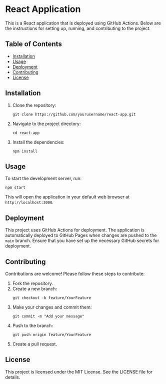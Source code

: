 # React Application

This is a React application that is deployed using GitHub Actions. Below are the instructions for setting up, running, and contributing to the project.

## Table of Contents

- [Installation](#installation)
- [Usage](#usage)
- [Deployment](#deployment)
- [Contributing](#contributing)
- [License](#license)

## Installation

1. Clone the repository:
   ```
   git clone https://github.com/yourusername/react-app.git
   ```
2. Navigate to the project directory:
   ```
   cd react-app
   ```
3. Install the dependencies:
   ```
   npm install
   ```

## Usage

To start the development server, run:
```
npm start
```
This will open the application in your default web browser at `http://localhost:3000`.

## Deployment

This project uses GitHub Actions for deployment. The application is automatically deployed to GitHub Pages when changes are pushed to the `main` branch. Ensure that you have set up the necessary GitHub secrets for deployment.

## Contributing

Contributions are welcome! Please follow these steps to contribute:

1. Fork the repository.
2. Create a new branch:
   ```
   git checkout -b feature/YourFeature
   ```
3. Make your changes and commit them:
   ```
   git commit -m "Add your message"
   ```
4. Push to the branch:
   ```
   git push origin feature/YourFeature
   ```
5. Create a pull request.

## License

This project is licensed under the MIT License. See the LICENSE file for details.